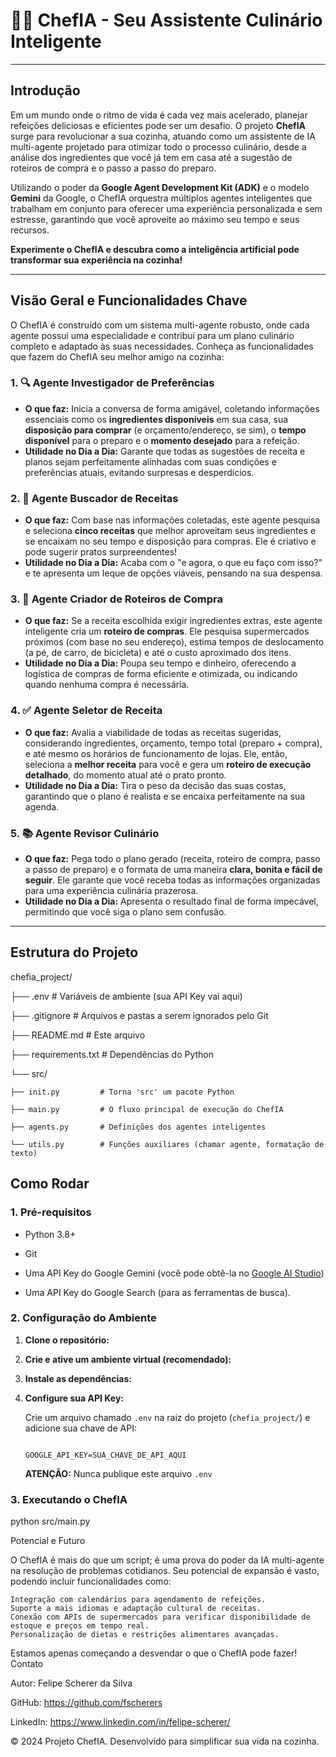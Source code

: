 # 🧑‍🍳 ChefIA - Seu Assistente Culinário Inteligente

---

## Introdução

Em um mundo onde o ritmo de vida é cada vez mais acelerado, planejar refeições deliciosas e eficientes pode ser um desafio. O projeto **ChefIA** surge para revolucionar a sua cozinha, atuando como um assistente de IA multi-agente projetado para otimizar todo o processo culinário, desde a análise dos ingredientes que você já tem em casa até a sugestão de roteiros de compra e o passo a passo do preparo.

Utilizando o poder da **Google Agent Development Kit (ADK)** e o modelo **Gemini** da Google, o ChefIA orquestra múltiplos agentes inteligentes que trabalham em conjunto para oferecer uma experiência personalizada e sem estresse, garantindo que você aproveite ao máximo seu tempo e seus recursos.

**Experimente o ChefIA e descubra como a inteligência artificial pode transformar sua experiência na cozinha!**

---

## Visão Geral e Funcionalidades Chave

O ChefIA é construído com um sistema multi-agente robusto, onde cada agente possui uma especialidade e contribui para um plano culinário completo e adaptado às suas necessidades. Conheça as funcionalidades que fazem do ChefIA seu melhor amigo na cozinha:

### 1. 🔍 Agente Investigador de Preferências

* **O que faz:** Inicia a conversa de forma amigável, coletando informações essenciais como os **ingredientes disponíveis** em sua casa, sua **disposição para comprar** (e orçamento/endereço, se sim), o **tempo disponível** para o preparo e o **momento desejado** para a refeição.
* **Utilidade no Dia a Dia:** Garante que todas as sugestões de receita e planos sejam perfeitamente alinhadas com suas condições e preferências atuais, evitando surpresas e desperdícios.

### 2. 🍲 Agente Buscador de Receitas

* **O que faz:** Com base nas informações coletadas, este agente pesquisa e seleciona **cinco receitas** que melhor aproveitam seus ingredientes e se encaixam no seu tempo e disposição para compras. Ele é criativo e pode sugerir pratos surpreendentes!
* **Utilidade no Dia a Dia:** Acaba com o "e agora, o que eu faço com isso?" e te apresenta um leque de opções viáveis, pensando na sua despensa.

### 3. 🛒 Agente Criador de Roteiros de Compra

* **O que faz:** Se a receita escolhida exigir ingredientes extras, este agente inteligente cria um **roteiro de compras**. Ele pesquisa supermercados próximos (com base no seu endereço), estima tempos de deslocamento (a pé, de carro, de bicicleta) e até o custo aproximado dos itens.
* **Utilidade no Dia a Dia:** Poupa seu tempo e dinheiro, oferecendo a logística de compras de forma eficiente e otimizada, ou indicando quando nenhuma compra é necessária.

### 4. ✅ Agente Seletor de Receita

* **O que faz:** Avalia a viabilidade de todas as receitas sugeridas, considerando ingredientes, orçamento, tempo total (preparo + compra), e até mesmo os horários de funcionamento de lojas. Ele, então, seleciona a **melhor receita** para você e gera um **roteiro de execução detalhado**, do momento atual até o prato pronto.
* **Utilidade no Dia a Dia:** Tira o peso da decisão das suas costas, garantindo que o plano é realista e se encaixa perfeitamente na sua agenda.

### 5. 📚 Agente Revisor Culinário

* **O que faz:** Pega todo o plano gerado (receita, roteiro de compra, passo a passo de preparo) e o formata de uma maneira **clara, bonita e fácil de seguir**. Ele garante que você receba todas as informações organizadas para uma experiência culinária prazerosa.
* **Utilidade no Dia a Dia:** Apresenta o resultado final de forma impecável, permitindo que você siga o plano sem confusão.

---

## Estrutura do Projeto

chefia_project/

├── .env                # Variáveis de ambiente (sua API Key vai aqui)

├── .gitignore          # Arquivos e pastas a serem ignorados pelo Git

├── README.md           # Este arquivo

├── requirements.txt    # Dependências do Python

└── src/

    ├── init.py         # Torna 'src' um pacote Python

    ├── main.py         # O fluxo principal de execução do ChefIA

    ├── agents.py       # Definições dos agentes inteligentes

    └── utils.py        # Funções auxiliares (chamar agente, formatação de texto)


## Como Rodar


### 1. Pré-requisitos


* Python 3.8+

* Git

* Uma API Key do Google Gemini (você pode obtê-la no [Google AI Studio](https://aistudio.google.com/))

* Uma API Key do Google Search (para as ferramentas de busca).


### 2. Configuração do Ambiente


1.  **Clone o repositório:**



2.  **Crie e ative um ambiente virtual (recomendado):**



3.  **Instale as dependências:**



4.  **Configure sua API Key:**

    Crie um arquivo chamado `.env` na raiz do projeto (`chefia_project/`) e adicione sua chave de API:

    ```

    GOOGLE_API_KEY=SUA_CHAVE_DE_API_AQUI

    ```

    **ATENÇÃO:** Nunca publique este arquivo `.env` 


### 3. Executando o ChefIA

python src/main.py


Potencial e Futuro

O ChefIA é mais do que um script; é uma prova do poder da IA multi-agente na resolução de problemas cotidianos. Seu potencial de expansão é vasto, podendo incluir funcionalidades como:

    Integração com calendários para agendamento de refeições.
    Suporte a mais idiomas e adaptação cultural de receitas.
    Conexão com APIs de supermercados para verificar disponibilidade de estoque e preços em tempo real.
    Personalização de dietas e restrições alimentares avançadas.

Estamos apenas começando a desvendar o que o ChefIA pode fazer!
Contato

Autor: Felipe Scherer da Silva

GitHub: https://github.com/fscherers

LinkedIn: https://www.linkedin.com/in/felipe-scherer/

© 2024 Projeto ChefIA. Desenvolvido para simplificar sua vida na cozinha.